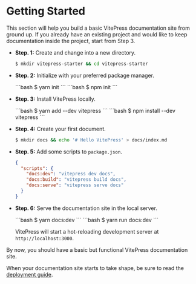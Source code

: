 # Getting Started

This section will help you build a basic VitePress documentation site from ground up. If you already have an existing project and would like to keep documentation inside the project, start from Step 3.

- **Step. 1:** Create and change into a new directory.

  ```bash
  $ mkdir vitepress-starter && cd vitepress-starter
  ```

- **Step. 2:** Initialize with your preferred package manager.

  <CodeGroup>
  <CodeBlock title="YARN" active>
  ```bash
  $ yarn init
  ```
  </CodeBlock>
  
  <CodeBlock title="NPM">
  ```bash
  $ npm init
  ```
  </CodeBlock>
  </CodeGroup>

- **Step. 3:** Install VitePress locally.

  <CodeGroup>
  <CodeBlock title="YARN" active>
  ```bash
  $ yarn add --dev vitepress
  ```
  </CodeBlock>

  <CodeBlock title="NPM">
  ```bash
  $ npm install --dev vitepress
  ```
  </CodeBlock>
  </CodeGroup>

- **Step. 4:** Create your first document.

  ```bash
  $ mkdir docs && echo '# Hello VitePress' > docs/index.md
  ```

- **Step. 5:** Add some scripts to `package.json`.

  ```json
  {
    "scripts": {
      "docs:dev": "vitepress dev docs",
      "docs:build": "vitepress build docs",
      "docs:serve": "vitepress serve docs"
    }
  }
  ```

- **Step. 6:** Serve the documentation site in the local server.

  <CodeGroup>
  <CodeBlock title="YARN" active>
  ```bash
  $ yarn docs:dev
  ```
  </CodeBlock>

  <CodeBlock title="NPM">
  ```bash
  $ yarn run docs:dev
  ```
  </CodeBlock>
  </CodeGroup>

  VitePress will start a hot-reloading development server at `http://localhost:3000`.

By now, you should have a basic but functional VitePress documentation site.

When your documentation site starts to take shape, be sure to read the [deployment guide](./deploy).
